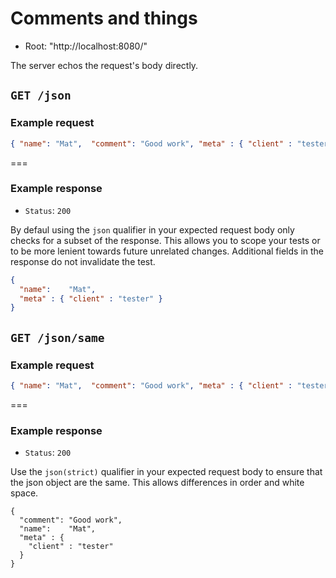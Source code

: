 # Comments and things

* Root: "http://localhost:8080/"

The server echos the request's body directly.

## `GET /json`

### Example request

```json
{ "name": "Mat",  "comment": "Good work", "meta" : { "client" : "tester", "api" : 1.0 } }
```

===

### Example response

* `Status`: `200`

By defaul using the `json` qualifier in your expected request body only checks for
a subset of the response. This allows you to scope your tests or to be more lenient
towards future unrelated changes. Additional fields in the response do not invalidate
the test.

```json
{
  "name":    "Mat",
  "meta" : { "client" : "tester" }
}
```

## `GET /json/same`

### Example request

```json
{ "name": "Mat",  "comment": "Good work", "meta" : { "client" : "tester" } }
```

===

### Example response

* `Status`: `200`

Use the `json(strict)` qualifier in your expected request body to ensure that the json object are the same.
This allows differences in order and white space.

```json(strict)
{
  "comment": "Good work",
  "name":    "Mat",
  "meta" : {
    "client" : "tester"
  }
}
```
